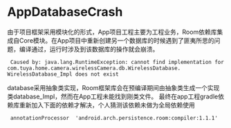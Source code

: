 # AppDatabaseCrash
由于项目框架采用模块化的形式，App项目工程主要为工程业务，Room依赖库集成自Core模块。在App项目中重新创建另一个数据库的时候遇到了匪夷所思的问题，编译通过，运行时涉及到该数据库的操作就会崩溃。
```
 Caused by: java.lang.RuntimeException: cannot find implementation for com.tuya.home.camera.wirelessCamera.db.WirelessDatabase. WirelessDatabase_Impl does not exist
```
database采用抽象类实现，Room框架库会在预编译期间由抽象类生成一个实现类database_Impl，然而在App工程未能找到刚类文件。
最终在app工程gradle依赖库重新加入下面的依赖才解决，个人猜测该依赖未做为全局依赖使用
```
 annotationProcessor  'android.arch.persistence.room:compiler:1.1.1'
```